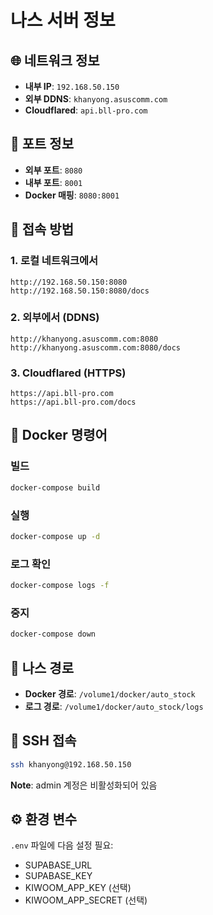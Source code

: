# 나스 서버 정보

## 🌐 네트워크 정보
- **내부 IP**: `192.168.50.150`
- **외부 DDNS**: `khanyong.asuscomm.com`
- **Cloudflared**: `api.bll-pro.com`

## 🔌 포트 정보
- **외부 포트**: `8080`
- **내부 포트**: `8001`
- **Docker 매핑**: `8080:8001`

## 📍 접속 방법

### 1. 로컬 네트워크에서
```
http://192.168.50.150:8080
http://192.168.50.150:8080/docs
```

### 2. 외부에서 (DDNS)
```
http://khanyong.asuscomm.com:8080
http://khanyong.asuscomm.com:8080/docs
```

### 3. Cloudflared (HTTPS)
```
https://api.bll-pro.com
https://api.bll-pro.com/docs
```

## 🐳 Docker 명령어

### 빌드
```bash
docker-compose build
```

### 실행
```bash
docker-compose up -d
```

### 로그 확인
```bash
docker-compose logs -f
```

### 중지
```bash
docker-compose down
```

## 📁 나스 경로
- **Docker 경로**: `/volume1/docker/auto_stock`
- **로그 경로**: `/volume1/docker/auto_stock/logs`

## 🔐 SSH 접속
```bash
ssh khanyong@192.168.50.150
```
**Note**: admin 계정은 비활성화되어 있음

## ⚙️ 환경 변수
`.env` 파일에 다음 설정 필요:
- SUPABASE_URL
- SUPABASE_KEY
- KIWOOM_APP_KEY (선택)
- KIWOOM_APP_SECRET (선택)
